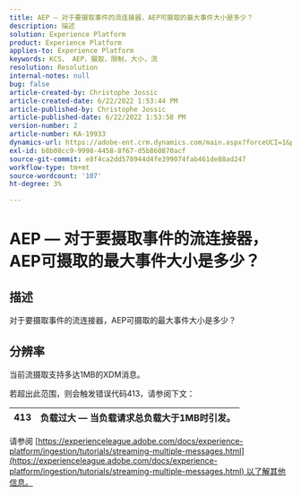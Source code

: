 ```yaml
---
title: AEP — 对于要摄取事件的流连接器，AEP可摄取的最大事件大小是多少？
description: 描述
solution: Experience Platform
product: Experience Platform
applies-to: Experience Platform
keywords: KCS， AEP，摄取，限制，大小，流
resolution: Resolution
internal-notes: null
bug: false
article-created-by: Christophe Jossic
article-created-date: 6/22/2022 1:53:44 PM
article-published-by: Christophe Jossic
article-published-date: 6/22/2022 1:53:58 PM
version-number: 2
article-number: KA-19933
dynamics-url: https://adobe-ent.crm.dynamics.com/main.aspx?forceUCI=1&pagetype=entityrecord&etn=knowledgearticle&id=16f23eb7-32f2-ec11-bb3d-6045bd0158c7
exl-id: b8b08cc9-9998-4458-8f67-d5b860870acf
source-git-commit: e8f4ca2dd578944d4fe399074fab461de88ad247
workflow-type: tm+mt
source-wordcount: '107'
ht-degree: 3%

---
```


# AEP — 对于要摄取事件的流连接器，AEP可摄取的最大事件大小是多少？

## 描述

对于要摄取事件的流连接器，AEP可摄取的最大事件大小是多少？

## 分辨率


当前流摄取支持多达1MB的XDM消息。

若超出此范围，则会触发错误代码413，请参阅下文：




| 413 | 负载过大 — 当负载请求总负载大于1MB时引发。 |
| --- | --- |




请参阅 [https://experienceleague.adobe.com/docs/experience-platform/ingestion/tutorials/streaming-multiple-messages.html](https://experienceleague.adobe.com/docs/experience-platform/ingestion/tutorials/streaming-multiple-messages.html) 以了解其他信息。
